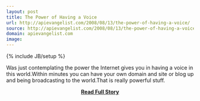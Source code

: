 ```yaml
---
layout: post
title: The Power of Having a Voice
url: http://apievangelist.com/2008/08/13/the-power-of-having-a-voice/
source: http://apievangelist.com/2008/08/13/the-power-of-having-a-voice/
domain: apievangelist.com
image: 
---
```

{% include JB/setup %}<p>Was just contemplating the power the Internet gives you in having a voice in this world.Within minutes you can have your own domain and site or blog up and being broadcasting to the world.That is really powerful stuff.</p>
<center><p><a href="http://apievangelist.com/2008/08/13/the-power-of-having-a-voice/" style='padding:25px; font-sze:18px; font-weight: bold;'>Read Full Story</a></p></center>
